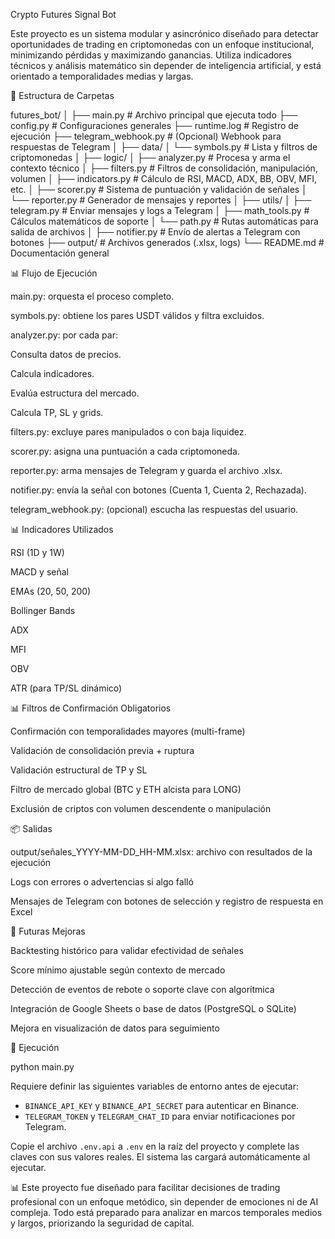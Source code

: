 Crypto Futures Signal Bot

Este proyecto es un sistema modular y asincrónico diseñado para detectar oportunidades de trading en criptomonedas con un enfoque institucional, minimizando pérdidas y maximizando ganancias. Utiliza indicadores técnicos y análisis matemático sin depender de inteligencia artificial, y está orientado a temporalidades medias y largas.

📂 Estructura de Carpetas

futures_bot/
│
├── main.py                         # Archivo principal que ejecuta todo
├── config.py                       # Configuraciones generales
├── runtime.log                     # Registro de ejecución
├── telegram_webhook.py             # (Opcional) Webhook para respuestas de Telegram
│
├── data/
│   └── symbols.py               # Lista y filtros de criptomonedas
│
├── logic/
│   ├── analyzer.py              # Procesa y arma el contexto técnico
│   ├── filters.py               # Filtros de consolidación, manipulación, volumen
│   ├── indicators.py            # Cálculo de RSI, MACD, ADX, BB, OBV, MFI, etc.
│   ├── scorer.py                # Sistema de puntuación y validación de señales
│   └── reporter.py              # Generador de mensajes y reportes
│
├── utils/
│   ├── telegram.py              # Enviar mensajes y logs a Telegram
│   ├── math_tools.py            # Cálculos matemáticos de soporte
│   └── path.py                  # Rutas automáticas para salida de archivos
│
├── notifier.py                     # Envío de alertas a Telegram con botones
├── output/                         # Archivos generados (.xlsx, logs)
└── README.md                       # Documentación general

📊 Flujo de Ejecución

main.py: orquesta el proceso completo.

symbols.py: obtiene los pares USDT válidos y filtra excluidos.

analyzer.py: por cada par:

Consulta datos de precios.

Calcula indicadores.

Evalúa estructura del mercado.

Calcula TP, SL y grids.

filters.py: excluye pares manipulados o con baja liquidez.

scorer.py: asigna una puntuación a cada criptomoneda.

reporter.py: arma mensajes de Telegram y guarda el archivo .xlsx.

notifier.py: envía la señal con botones (Cuenta 1, Cuenta 2, Rechazada).

telegram_webhook.py: (opcional) escucha las respuestas del usuario.

📊 Indicadores Utilizados

RSI (1D y 1W)

MACD y señal

EMAs (20, 50, 200)

Bollinger Bands

ADX

MFI

OBV

ATR (para TP/SL dinámico)

📊 Filtros de Confirmación Obligatorios

Confirmación con temporalidades mayores (multi-frame)

Validación de consolidación previa + ruptura

Validación estructural de TP y SL

Filtro de mercado global (BTC y ETH alcista para LONG)

Exclusión de criptos con volumen descendente o manipulación

📦 Salidas

output/señales_YYYY-MM-DD_HH-MM.xlsx: archivo con resultados de la ejecución

Logs con errores o advertencias si algo falló

Mensajes de Telegram con botones de selección y registro de respuesta en Excel

📅 Futuras Mejoras

Backtesting histórico para validar efectividad de señales

Score mínimo ajustable según contexto de mercado

Detección de eventos de rebote o soporte clave con algorítmica

Integración de Google Sheets o base de datos (PostgreSQL o SQLite)

Mejora en visualización de datos para seguimiento

🚀 Ejecución

python main.py

Requiere definir las siguientes variables de entorno antes de ejecutar:

- `BINANCE_API_KEY` y `BINANCE_API_SECRET` para autenticar en Binance.
- `TELEGRAM_TOKEN` y `TELEGRAM_CHAT_ID` para enviar notificaciones por Telegram.

Copie el archivo `.env.api` a `.env` en la raíz del proyecto y complete
las claves con sus valores reales. El sistema las cargará automáticamente al
ejecutar.

📊 Este proyecto fue diseñado para facilitar decisiones de trading profesional con un enfoque metódico, sin depender de emociones ni de AI compleja. Todo está preparado para analizar en marcos temporales medios y largos, priorizando la seguridad de capital.
